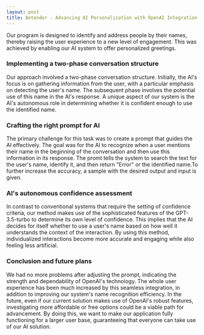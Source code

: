 ```yaml
---
layout: post
title: Botender - Advancing AI Personalization with OpenAI Integration
---
```


Our program is designed to identify and address people by their names, thereby raising the user experience to a new level of engagement.
This was achieved by enabling our AI system to offer personalized greetings. 

### Implementing a two-phase conversation structure
Our approach involved a two-phase conversation structure. Initially, the AI's focus is on gathering information from the user, with a particular emphasis on detecting the user's name. The subsequent phase involves the potential use of this name in the AI's response. A unique aspect of our system is the AI's autonomous role in determining whether it is confident enough to use the identified name.

### Crafting the right prompt for AI
The primary challenge for this task was to create a prompt that guides the AI effectively. The goal was for the AI to recognize when a user mentions their name in the beginning of the conversation and then use this information in its response. The promt tells the system to search the text for the user's name, identify it, and then return "Error" or the identified name.To further increase the accuracy, a sample with the desired output and input is given.

### AI's autonomous confidence assessment

In contrast to conventional systems that require the setting of confidence criteria, our method makes use of the sophisticated features of the GPT-3.5-turbo to determine its own level of confidence. This implies that the AI decides for itself whether to use a user's name based on how well it understands the context of the interaction. By using this method, individualized interactions become more accurate and engaging while also feeling less artificial.

### Conclusion and future plans

We had no more problems after adjusting the prompt, indicating the strength and dependability of OpenAI's technology. The whole user experience has been much increased by this seamless integration, in addition to improving our system's name recognition efficiency.
In the future, even if our current solution makes use of OpenAI's robust features, investigating more affordable or free options could be a viable path for advancement. By doing this, we want to make our application fully functioning for a larger user base, guaranteeing that everyone can take use of our AI solution. 
